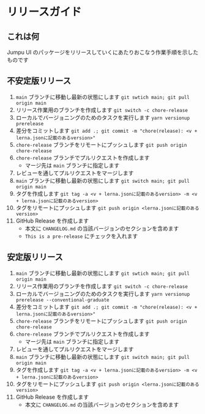 # リリースガイド

## これは何

Jumpu UI のパッケージをリリースしていくにあたりおこなう作業手順を示したものです

## 不安定版リリース

1. `main` ブランチに移動し最新の状態にします `git swtich main; git pull origin main`
2. リリース作業用のブランチを作成します `git switch -c chore-release`
3. ローカルでバージョニングのためのタスクを実行します `yarn versionup prerelease`
4. 差分をコミットします `git add .; git commit -m "chore(release): <v + lerna.jsonに記載のあるversion>"`
5. `chore-release` ブランチをリモートにプッシュします `git push origin chore-release`
6. `chore-release` ブランチでプルリクエストを作成します
   - マージ先は `main` ブランチに指定します
7. レビューを通してプルリクエストをマージします
8. `main` ブランチに移動し最新の状態にします `git switch main; git pull origin main`
9. タグを作成します `git tag -a <v + lerna.jsonに記載のあるversion> -m <v + lerna.jsonに記載のあるversion>`
10. タグをリモートにプッシュします `git push origin <lerna.jsonに記載のあるversion>`
11. GitHub Release を作成します
    - 本文に `CHANGELOG.md` の当該バージョンのセクションを含めます
    - `This is a pre-release` にチェックを入れます

## 安定版リリース

1. `main` ブランチに移動し最新の状態にします `git swtich main; git pull origin main`
2. リリース作業用のブランチを作成します `git switch -c chore-release`
3. ローカルでバージョニングのためのタスクを実行します `yarn versionup prerelease --conventional-graduate`
4. 差分をコミットします `git add .; git commit -m "chore(release): <v + lerna.jsonに記載のあるversion>"`
5. `chore-release` ブランチをリモートにプッシュします `git push origin chore-release`
6. `chore-release` ブランチでプルリクエストを作成します
   - マージ先は `main` ブランチに指定します
7. レビューを通してプルリクエストをマージします
8. `main` ブランチに移動し最新の状態にします `git switch main; git pull origin main`
9. タグを作成します `git tag -a <v + lerna.jsonに記載のあるversion> -m <v + lerna.jsonに記載のあるversion>`
10. タグをリモートにプッシュします `git push origin <lerna.jsonに記載のあるversion>`
11. GitHub Release を作成します
    - 本文に `CHANGELOG.md` の当該バージョンのセクションを含めます
